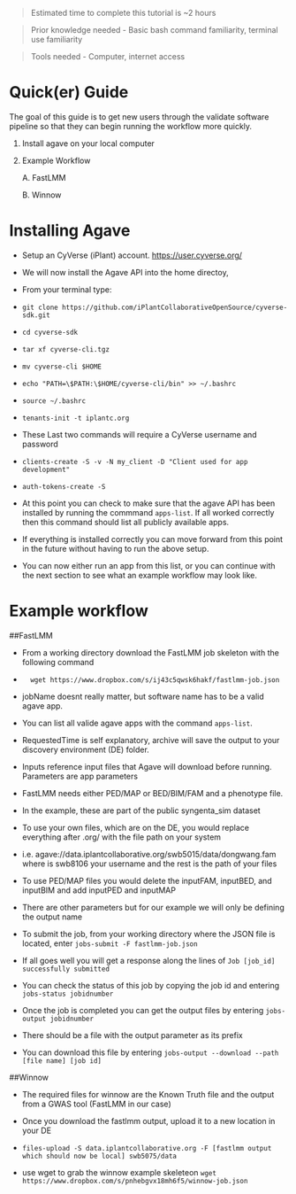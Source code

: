 > Estimated time to complete this tutorial is ~2 hours

> Prior knowledge needed - Basic bash command familiarity, terminal use familiarity

> Tools needed - Computer, internet access


# Quick(er) Guide

The goal of this guide is to get new users through the validate software pipeline so that they can begin running the workflow more quickly. 

  1. Install agave on your local computer
  2. Example Workflow

        A. FastLMM

        B. Winnow


# Installing Agave 

  - Setup an CyVerse (iPlant) account. https://user.cyverse.org/
  - We will now install the Agave API into the home directoy,
  - From your terminal type: 
  
  -     git clone https://github.com/iPlantCollaborativeOpenSource/cyverse-sdk.git
  
  -     cd cyverse-sdk
  
  -     tar xf cyverse-cli.tgz

  -     mv cyverse-cli $HOME
 
  -     echo "PATH=\$PATH:\$HOME/cyverse-cli/bin" >> ~/.bashrc
 
  -     source ~/.bashrc
  
  -     tenants-init -t iplantc.org

  - These Last two commands will require a CyVerse username and password
  
  -     clients-create -S -v -N my_client -D "Client used for app development"
  
  -     auth-tokens-create -S  

  - At this point you can check to make sure that the agave API has been installed by running the commmand `apps-list`. If all worked correctly then this command should list all publicly available apps.
  - If everything is installed correctly you can move forward from this point in the future without having to run the above setup.
  - You can now either run an app from this list, or you can continue with the next section to see what an example workflow may look like. 
  

# Example workflow
##FastLMM
- From a working directory download the FastLMM job skeleton with the following command

-       wget https://www.dropbox.com/s/ij43c5qwsk6hakf/fastlmm-job.json

- jobName doesnt really matter, but software name has to be a valid agave app. 

- You can list all valide agave apps with the command `apps-list`. 

- RequestedTime is self explanatory, archive will save the output to your discovery environment (DE) folder.

- Inputs reference input files that Agave will download before running. Parameters are app parameters

- FastLMM needs either PED/MAP or BED/BIM/FAM and a phenotype file.

- In the example, these are part of the public syngenta_sim dataset

- To use your own files, which are on the DE, you would replace everything after .org/ with the file path on your system

- i.e. agave://data.iplantcollaborative.org/swb5015/data/dongwang.fam where is swb8106  your username and the rest is the path of your files

- To use PED/MAP files you would delete the inputFAM, inputBED, and inputBIM and add inputPED and inputMAP

- There are other parameters but for our example we will only be defining the output name

- To submit the job, from your working directory where the JSON file is located, enter `jobs-submit -F fastlmm-job.json`
 
- If all goes well you will get a response along the lines of `Job [job_id] successfully submitted`

- You can check the status of this job by copying the job id and entering `jobs-status jobidnumber`

- Once the job is completed you can get the output files by entering `jobs-output jobidnumber`

- There should be a file with the output parameter as its prefix

- You can download this file by entering `jobs-output --download --path [file name] [job id]` 

##Winnow
- The required files for winnow are the Known Truth file and the output from a GWAS tool (FastLMM in our case)

- Once you download the fastlmm output, upload it to a new location in your DE 
-     files-upload -S data.iplantcollaborative.org -F [fastlmm output which should now be local] swb5075/data

- use wget to grab the winnow example skeleteon
`wget https://www.dropbox.com/s/pnhebgvx18mh6f5/winnow-job.json`






